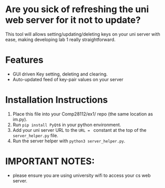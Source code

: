# Are you sick of refreshing the uni web server for it not to update?

This tool will allows setting/updating/deleting keys on your uni server with ease, making developing lab 1 really straightforward.
# Features
- GUI driven Key setting, deleting and clearing.
- Auto-updated feed of key-pair values on your server

# Installation Instructions

1. Place this file into your Comp28112/ex1/ repo (the same location as im.py).
2. Run `pip install PyQt6` in your python environment.
3. Add your uni server URL to the `URL = ` constant at the top of the `server_helper.py` file.
4. Run the server helper with `python3 server_helper.py`.


# IMPORTANT NOTES:
- please ensure you are using university wifi to access your cs web server.
